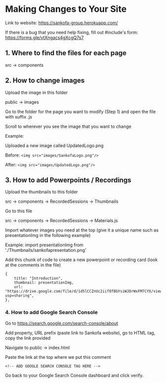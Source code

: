 # Making Changes to Your Site

Link to website: https://sankofa-group.herokuapp.com/

If there is a bug that you need help fixing, fill out #include's form: https://forms.gle/vtXngacs4gXcgQ7s7

## 1. Where to find the files for each page

src -> components 

## 2. How to change images

Upload the image in this folder

public -> images 

Go to the folder for the page you want to modify (Step 1) and open the file with suffix .js

Scroll to wherever you see the image that you want to change

Example:

Uploaded a new image called UpdatedLogo.png

Before: ```<img src="images/SankofaLogo.png"/> ```

After: ```<img src="images/UpdatedLogo.png"/> ```

## 3. How to add Powerpoints / Recordings

Upload the thumbnails to this folder

src -> components -> RecordedSessions -> Thumbnails

Go to this file

src -> components -> RecordedSessions -> Materials.js

Import whatever images you need at the top (give it a unique name such as presentationImg in the following example)

Example: import presentationImg from './Thumbnails/sankofapresentation.png' 

Add this chunk of code to create a new powerpoint or recording card (look at the comments in the file)

```
{
    title: "Introduction", 
    thumbnail: presentationImg, 
    url: "https://drive.google.com/file/d/1d5lCCZnUc2iif8fBGYsiWJDrWxFM7CYX/view?usp=sharing",
},
```
### 4. How to add Google Search Console

Go to https://search.google.com/search-console/about

Add property, URL prefix (paste link to Sankofa website), go to HTML tag, copy the link provided

Navigate to public -> index.html

Paste the link at the top where we put this comment 

``` <!-- ADD GOOGLE SEARCH CONSOLE TAG HERE --> ```

Go back to your Google Search Console dashboard and click verify. 
